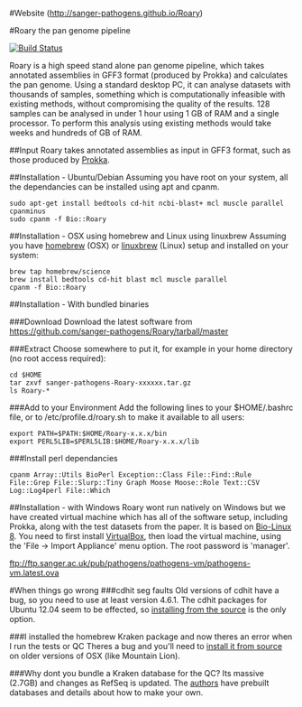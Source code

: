 #Website
(http://sanger-pathogens.github.io/Roary)

#Roary the pan genome pipeline

[![Build Status](https://travis-ci.org/sanger-pathogens/Roary.svg?branch=master)](https://travis-ci.org/sanger-pathogens/Roary)

Roary is a high speed stand alone pan genome pipeline, which takes annotated assemblies in GFF3 format (produced by Prokka) and calculates the pan genome.  Using a standard desktop PC, it can analyse datasets with thousands of samples, something which is computationally infeasible with existing methods, without compromising the quality of the results.  128 samples can be analysed in under 1 hour using 1 GB of RAM and a single processor. To perform this analysis using existing methods would take weeks and hundreds of GB of RAM.

##Input
Roary takes annotated assemblies as input in GFF3 format, such as those produced by [Prokka](http://www.vicbioinformatics.com/software.prokka.shtml).


##Installation - Ubuntu/Debian
Assuming you have root on your system, all the dependancies can be installed using apt and cpanm.

```
sudo apt-get install bedtools cd-hit ncbi-blast+ mcl muscle parallel cpanminus
sudo cpanm -f Bio::Roary
```   

##Installation - OSX using homebrew and Linux using linuxbrew
Assuming you have [homebrew](http://brew.sh/) (OSX) or [linuxbrew](http://brew.sh/linuxbrew/) (Linux) setup and installed on your system:

```
brew tap homebrew/science
brew install bedtools cd-hit blast mcl muscle parallel
cpanm -f Bio::Roary
```

##Installation - With bundled binaries

###Download
Download the latest software from 
https://github.com/sanger-pathogens/Roary/tarball/master

###Extract
Choose somewhere to put it, for example in your home directory (no root access required):

```
cd $HOME
tar zxvf sanger-pathogens-Roary-xxxxxx.tar.gz
ls Roary-*
```

###Add to your Environment
Add the following lines to your $HOME/.bashrc file, or to /etc/profile.d/roary.sh to make it available to all users:

```
export PATH=$PATH:$HOME/Roary-x.x.x/bin
export PERL5LIB=$PERL5LIB:$HOME/Roary-x.x.x/lib
```

###Install perl dependancies

```
cpanm Array::Utils BioPerl Exception::Class File::Find::Rule File::Grep File::Slurp::Tiny Graph Moose Moose::Role Text::CSV Log::Log4perl File::Which
```

##Installation - with Windows
Roary wont run natively on Windows but we have created virtual machine which has all of the software setup, including Prokka, along with the test datasets from the paper. It is based on [Bio-Linux 8](http://environmentalomics.org/bio-linux/).  You need to first install [VirtualBox](https://www.virtualbox.org/), then load the virtual machine, using the 'File -> Import Appliance' menu option. The root password is 'manager'.

ftp://ftp.sanger.ac.uk/pub/pathogens/pathogens-vm/pathogens-vm.latest.ova

#When things go wrong
###cdhit seg faults
Old versions of cdhit have a bug, so you need to use at least version 4.6.1.  The cdhit packages for Ubuntu 12.04 seem to be effected, so [installing from the source](http://cd-hit.org/) is the only option. 

###I installed the homebrew Kraken package and now theres an error when I run the tests or QC
Theres a bug and you'll need to [install it from source](https://ccb.jhu.edu/software/kraken/) on older versions of OSX (like Mountain Lion).  

###Why dont you bundle a Kraken database for the QC?
Its massive (2.7GB) and changes as RefSeq is updated.  The [authors](https://ccb.jhu.edu/software/kraken/) have prebuilt databases and details about how to make your own.


